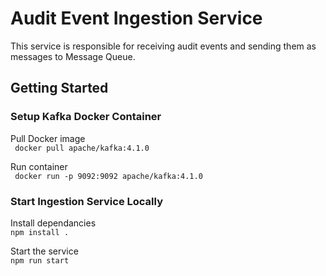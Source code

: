 # Audit Event Ingestion Service

This service is responsible for receiving audit events and sending them as messages to Message Queue.


## Getting Started

### Setup Kafka Docker Container

Pull Docker image 
<br>
<code>
    docker pull apache/kafka:4.1.0
</code>

Run container
<br>
<code>
    docker run -p 9092:9092 apache/kafka:4.1.0
</code>

### Start Ingestion Service Locally
Install dependancies
<br>
<code>npm install .</code>
<br>

Start the service
<br>
<code>npm run start </code>




